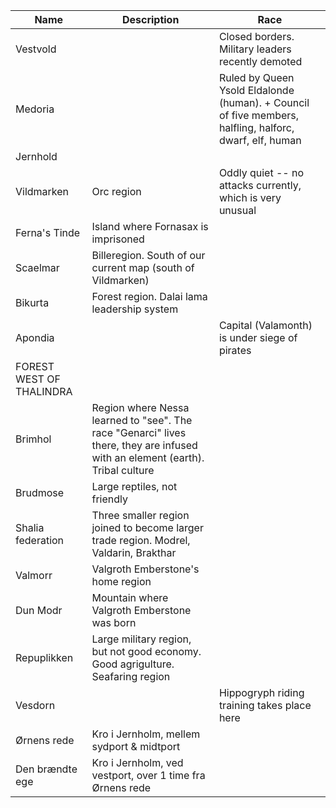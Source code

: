 | Name     | Description                            | Race    |
|----------|----------------------------------------|------------------------------|
| Vestvold |  | Closed borders. Military leaders recently demoted |
| Medoria |  | Ruled by Queen Ysold Eldalonde (human). + Council of five members, halfling, halforc, dwarf, elf, human |
| Jernhold |  |  |
| Vildmarken | Orc region | Oddly quiet -- no attacks currently, which is very unusual |
| Ferna's Tinde | Island where Fornasax is imprisoned |  |
| Scaelmar | Billeregion. South of our current map (south of Vildmarken) |  |
| Bikurta | Forest region. Dalai lama leadership system |  |
| Apondia |  | Capital (Valamonth) is under siege of pirates |
| FOREST WEST OF THALINDRA |  |  |
| Brimhol | Region where Nessa learned to "see". The race "Genarci" lives there, they are infused with an element (earth). Tribal culture |  |
| Brudmose | Large reptiles, not friendly |  |
| Shalia federation | Three smaller region joined to become larger trade region. Modrel, Valdarin, Brakthar |  |
| Valmorr | Valgroth Emberstone's home region |  |
| Dun Modr | Mountain where Valgroth Emberstone was born |  |
| Repuplikken | Large military region, but not good economy. Good agrigulture. Seafaring region |  |
| Vesdorn |  | Hippogryph riding training takes place here |
| Ørnens rede | Kro i Jernholm, mellem sydport & midtport |  |
| Den brændte ege | Kro i Jernholm, ved vestport, over 1 time fra Ørnens rede |  |
